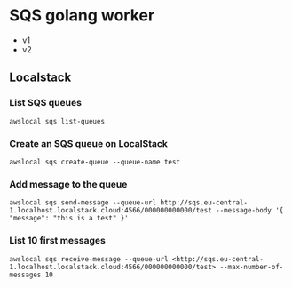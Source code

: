 # SQS golang worker

* v1
* v2

## Localstack

### List SQS queues

`awslocal sqs list-queues`

### Create an SQS queue on LocalStack

`awslocal sqs create-queue --queue-name test`

### Add message to the queue

`awslocal sqs send-message --queue-url http://sqs.eu-central-1.localhost.localstack.cloud:4566/000000000000/test --message-body '{ "message": "this is a test" }'`

### List 10 first messages

`awslocal sqs receive-message --queue-url <http://sqs.eu-central-1.localhost.localstack.cloud:4566/000000000000/test> --max-number-of-messages 10`
